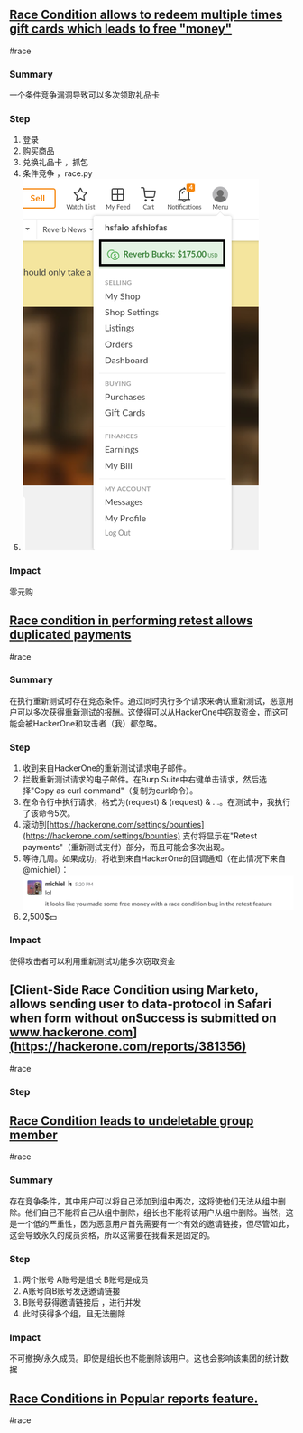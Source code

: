 ## [Race Condition allows to redeem multiple times gift cards which leads to free "money"](https://hackerone.com/reports/759247)
#race
### Summary
一个条件竞争漏洞导致可以多次领取礼品卡

### Step
1. 登录
2. 购买商品
3. 兑换礼品卡 ，抓包
4. 条件竞争 ，race.py
5. ![](../media/race-gard-id.png)

### Impact
零元购


## [Race condition in performing retest allows duplicated payments](https://hackerone.com/reports/429026)
#race 
### Summary
在执行重新测试时存在竞态条件。通过同时执行多个请求来确认重新测试，恶意用户可以多次获得重新测试的报酬。这使得可以从HackerOne中窃取资金，而这可能会被HackerOne和攻击者（我）都忽略。
### Step
1. 收到来自HackerOne的重新测试请求电子邮件。 
2. 拦截重新测试请求的电子邮件。在Burp Suite中右键单击请求，然后选择"Copy as curl command"（复制为curl命令）。 
3. 在命令行中执行请求，格式为(request) & (request) & ...。在测试中，我执行了该命令5次。 
4. 滚动到[https://hackerone.com/settings/bounties](https://hackerone.com/settings/bounties) 支付将显示在"Retest payments"（重新测试支付）部分，而且可能会多次出现。
5. 等待几周。如果成功，将收到来自HackerOne的回调通知（在此情况下来自@michiel）：![](../media/race-hackone-money.png)
6. 2,500$💵
### Impact
使得攻击者可以利用重新测试功能多次窃取资金

## [Client-Side Race Condition using Marketo, allows sending user to data-protocol in Safari when form without onSuccess is submitted on www.hackerone.com](https://hackerone.com/reports/381356)
#race
### Step 



## [Race Condition leads to undeletable group member](https://hackerone.com/reports/604534)
#race 
### Summary
存在竞争条件，其中用户可以将自己添加到组中两次，这将使他们无法从组中删除。他们自己不能将自己从组中删除，组长也不能将该用户从组中删除。当然，这是一个低的严重性，因为恶意用户首先需要有一个有效的邀请链接，但尽管如此，这会导致永久的成员资格，所以这需要在我看来是固定的。
### Step
1. 两个账号 A账号是组长  B账号是成员
2. A账号向B账号发送邀请链接
3. B账号获得邀请链接后 ，进行并发
4. 此时获得多个组，且无法删除
### Impact
不可撤换/永久成员。即使是组长也不能删除该用户。这也会影响该集团的统计数据


## [Race Conditions in Popular reports feature.](https://hackerone.com/reports/146845)
#race 

